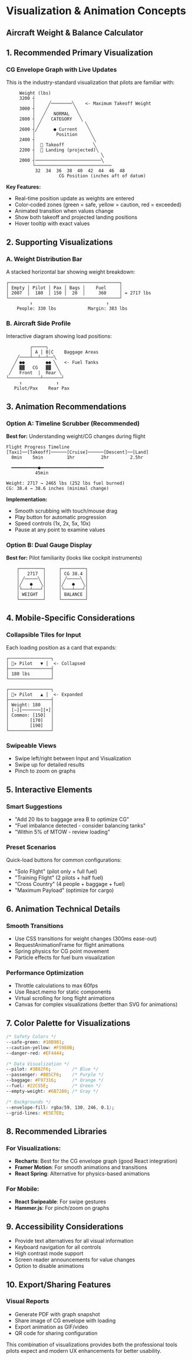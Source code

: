 # Visualization & Animation Concepts
## Aircraft Weight & Balance Calculator

## 1. Recommended Primary Visualization

### CG Envelope Graph with Live Updates
This is the industry-standard visualization that pilots are familiar with:

```
     Weight (lbs)
     3200 ┤
          │     ╱────────╲    <- Maximum Takeoff Weight
     3000 ┤    ╱          ╲
          │   ╱   NORMAL   ╲
     2800 ┤  ╱   CATEGORY   ╲
          │ ╱                 ╲
     2600 ┤╱      ● Current    ╲
          │        Position     ╲
     2400 ┤                      ╲
          │  📍 Takeoff           ╲
     2200 ┤  📍 Landing (projected)╲
          │                         ╲
     2000 ┤─────────────────────────╲
          └─────────────────────────────
           32  34  36  38  40  42  44  46  48
                    CG Position (inches aft of datum)
```

**Key Features:**
- Real-time position update as weights are entered
- Color-coded zones (green = safe, yellow = caution, red = exceeded)
- Animated transition when values change
- Show both takeoff and projected landing positions
- Hover tooltip with exact values

## 2. Supporting Visualizations

### A. Weight Distribution Bar
A stacked horizontal bar showing weight breakdown:

```
┌──────────────────────────────────────────┐
│ Empty │ Pilot │ Pax │ Bags │    Fuel     │
│ 2007  │  180  │ 150 │  20  │     360     │ = 2717 lbs
└──────────────────────────────────────────┘
         ↑                            ↑
    People: 330 lbs            Margin: 383 lbs
```

### B. Aircraft Side Profile
Interactive diagram showing load positions:

```
         ┌─────┐
         │ A │ B│C    Baggage Areas
    ╱────┴──┴──┴──╲
   ╱ ●●        ●● ╲   <- Fuel Tanks
  ╱  ▓▓   CG   ▓▓  ╲
 ╱   Front  |  Rear ╲
└────────────┴───────┘
     ↑             ↑
   Pilot/Pax    Rear Pax
```

## 3. Animation Recommendations

### Option A: Timeline Scrubber (Recommended)
**Best for:** Understanding weight/CG changes during flight

```
Flight Progress Timeline
[Taxi]──[Takeoff]──────[Cruise]──────[Descent]──[Land]
  0min    5min         1hr          2hr        2.5hr

  ━━━━━━━━━━●━━━━━━━━━━━━━━━━━━━━━━━━
           45min

Weight: 2717 → 2465 lbs (252 lbs fuel burned)
CG: 38.4 → 38.6 inches (minimal change)
```

**Implementation:**
- Smooth scrubbing with touch/mouse drag
- Play button for automatic progression
- Speed controls (1x, 2x, 5x, 10x)
- Pause at any point to examine values

### Option B: Dual Gauge Display
**Best for:** Pilot familiarity (looks like cockpit instruments)

```
    ┌─────────┐     ┌─────────┐
    │   2717  │     │ CG 38.4 │
    │ ╱─────╲ │     │ ╱─────╲ │
    │╱   ●   ╲│     │╱   ●   ╲│
    │└───┴───┘│     │└───┴───┘│
    │ WEIGHT  │     │ BALANCE │
    └─────────┘     └─────────┘
```

## 4. Mobile-Specific Considerations

### Collapsible Tiles for Input
Each loading position as a card that expands:

```
┌────────────────┐
│ 👨‍✈️ Pilot   ▼ │  <- Collapsed
├────────────────┤
│ 180 lbs        │
└────────────────┘

┌────────────────┐
│ 👨‍✈️ Pilot   ▲ │  <- Expanded
├────────────────┤
│ Weight: 180    │
│ [−][───────][+]│
│ Common: [150]  │
│        [170]   │
│        [190]   │
└────────────────┘
```

### Swipeable Views
- Swipe left/right between Input and Visualization
- Swipe up for detailed results
- Pinch to zoom on graphs

## 5. Interactive Elements

### Smart Suggestions
- "Add 20 lbs to baggage area B to optimize CG"
- "Fuel imbalance detected - consider balancing tanks"
- "Within 5% of MTOW - review loading"

### Preset Scenarios
Quick-load buttons for common configurations:
- "Solo Flight" (pilot only + full fuel)
- "Training Flight" (2 pilots + half fuel)
- "Cross Country" (4 people + baggage + fuel)
- "Maximum Payload" (optimize for cargo)

## 6. Animation Technical Details

### Smooth Transitions
- Use CSS transitions for weight changes (300ms ease-out)
- RequestAnimationFrame for flight animations
- Spring physics for CG point movement
- Particle effects for fuel burn visualization

### Performance Optimization
- Throttle calculations to max 60fps
- Use React.memo for static components
- Virtual scrolling for long flight animations
- Canvas for complex visualizations (better than SVG for animations)

## 7. Color Palette for Visualizations

```css
/* Safety Colors */
--safe-green: #10B981;
--caution-yellow: #F59E0B;
--danger-red: #EF4444;

/* Data Visualization */
--pilot: #3B82F6;        /* Blue */
--passenger: #8B5CF6;    /* Purple */
--baggage: #F97316;      /* Orange */
--fuel: #22C55E;         /* Green */
--empty-weight: #6B7280; /* Gray */

/* Backgrounds */
--envelope-fill: rgba(59, 130, 246, 0.1);
--grid-lines: #E5E7EB;
```

## 8. Recommended Libraries

### For Visualizations:
- **Recharts**: Best for the CG envelope graph (good React integration)
- **Framer Motion**: For smooth animations and transitions
- **React Spring**: Alternative for physics-based animations

### For Mobile:
- **React Swipeable**: For swipe gestures
- **Hammer.js**: For pinch/zoom on graphs

## 9. Accessibility Considerations

- Provide text alternatives for all visual information
- Keyboard navigation for all controls
- High contrast mode support
- Screen reader announcements for value changes
- Option to disable animations

## 10. Export/Sharing Features

### Visual Reports
- Generate PDF with graph snapshot
- Share image of CG envelope with loading
- Export animation as GIF/video
- QR code for sharing configuration

This combination of visualizations provides both the professional tools pilots expect and modern UX enhancements for better usability.